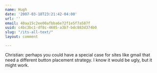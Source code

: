 ```yaml
---
name: Hugh
date: '2007-03-18T23:21:42-04:00'
url: ''
email: 40aa15c2ee00afbba6e72f1e5f7a587f
uuid: c4bc3bc1-df8c-4605-a3b7-bdc883d374b0
slug: "/its-all-text/"
layout: comment

---
```


Christian: perhaps you could have a special case for sites like gmail that need a different button placement strategy.  I know it would be ugly, but it might work.
